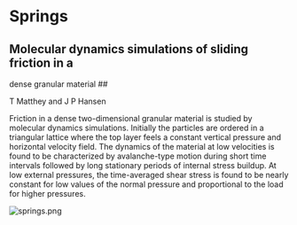 # Springs #

## Molecular dynamics simulations of sliding friction in a
dense granular material ##

T Matthey and J P Hansen

Friction  in  a  dense  two-dimensional  granular  material  is  studied  by  molecular dynamics  simulations.   Initially  the  particles  are  ordered  in  a  triangular  lattice  where  the  top layer  feels  a  constant  vertical  pressure  and  horizontal  velocity  field.    The  dynamics  of  the material  at  low  velocities  is  found  to  be  characterized  by  avalanche-type  motion  during  short time  intervals  followed  by  long  stationary  periods  of  internal  stress  buildup.   At  low  external pressures,  the  time-averaged  shear  stress  is  found  to  be  nearly  constant  for  low  values  of  the normal pressure and proportional to the load for higher pressures.

![springs.png](https://bitbucket.org/repo/46xGGM/images/3594984793-springs.png)